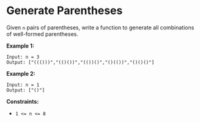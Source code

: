 # Generate Parentheses

Given `n` pairs of parentheses, write a function to generate all combinations of well-formed parentheses.


**Example 1:**
```
Input: n = 3
Output: ["((()))","(()())","(())()","()(())","()()()"]
```

**Example 2:**
```
Input: n = 1
Output: ["()"]
```

**Constraints:**
* `1 <= n <= 8`
